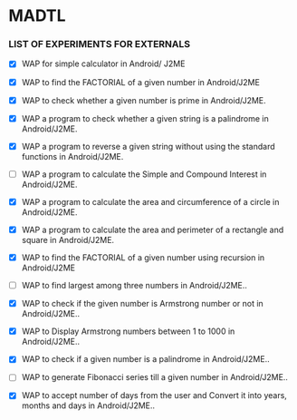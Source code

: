 # MADTL


### LIST OF EXPERIMENTS FOR EXTERNALS
 - [x] WAP for simple calculator in Android/ J2ME
 - [x] WAP to find the FACTORIAL of a given number in Android/J2ME
 - [x] WAP to check whether a given number is prime in Android/J2ME.
 - [x] WAP a program to check whether a given string is a palindrome in Android/J2ME.
 - [x] WAP a program to reverse a given string without using the standard functions in Android/J2ME.
 - [ ] WAP a program to calculate the Simple and Compound Interest in Android/J2ME.
 - [x] WAP a program to calculate the area and circumference of a circle in Android/J2ME.
 - [x] WAP a program to calculate the area and perimeter of a rectangle and square in Android/J2ME.
 - [x] WAP to find the FACTORIAL of a given number using recursion in Android/J2ME
 - [ ] WAP to find largest among three numbers in Android/J2ME..
 - [x] WAP to check if the given number is Armstrong number or not in Android/J2ME..
 - [x] WAP to Display Armstrong numbers between 1 to 1000 in Android/J2ME..
 - [x] WAP to check if a given number is a palindrome in Android/J2ME..
 - [ ] WAP to generate Fibonacci series till a given number in Android/J2ME..
 - [x] WAP to accept number of days from the user and Convert it into years, months and days in Android/J2ME..


